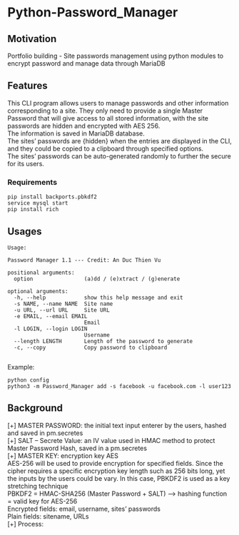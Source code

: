 # Python-Password_Manager
## Motivation
Portfolio building - Site passwords management using python modules to encrypt password and manage data through MariaDB

## Features
This CLI program allows users to manage passwords and other information corresponding to a site. They only need to provide a single Master Password that will give access to all stored information, with the site passwords are hidden and encrypted with AES 256.<br>
The information is saved in MariaDB database.<br>
The sites’ passwords are {hidden} when the entries are displayed in the CLI, and they could be copied to a clipboard through specified options.<br>
The sites’ passwords can be auto-generated randomly to further the secure for its users. 

### Requirements
```
pip install backports.pbkdf2
service mysql start
pip install rich
```

## Usages
```
Usage:

Password Manager 1.1 --- Credit: An Duc Thien Vu

positional arguments:
  option                (a)dd / (e)xtract / (g)enerate

optional arguments:
  -h, --help            show this help message and exit
  -s NAME, --name NAME  Site name
  -u URL, --url URL     Site URL
  -e EMAIL, --email EMAIL
                        Email
  -l LOGIN, --login LOGIN
                        Username
  --length LENGTH       Length of the password to generate
  -c, --copy            Copy password to clipboard
                                                       

```
Example:
```
python config
python3 -m Password_Manager add -s facebook -u facebook.com -l user123

```
## Background
[+] MASTER PASSWORD: the initial text input enterer by the users, hashed and saved in pm.secretes<br>
[+] SALT – Secrete Value: an IV value used in HMAC method to protect Master Password Hash, saved in a pm.secretes<br>
[+] MASTER KEY: encryption key AES<br>
AES-256 will be used to provide encryption for specified fields. Since the cipher requires a specific encryption key        length such as 256 bits long, yet the inputs by the users could be vary. In this case, PBKDF2 is used as a key stretching  technique<br>
		PBKDF2 = HMAC-SHA256 (Master Password + SALT) --> hashing function = valid key for AES-256<br>
Encrypted fields: email, username, sites’ passwords<br>
Plain fields: sitename, URLs<br>
[+] Process:


